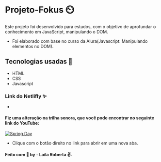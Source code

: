 # Projeto-Fokus :timer_clock:

Este projeto foi desenvolvido para estudos, com o objetivo de aprofundar o conhecimento em JavaScript, manipulando o DOM. 

- Foi elaborado com base no curso da Alura(Javascript: Manipulando elementos no DOM). 

## Tecnologias usadas :rocket: 

- HTML
- CSS
- Javascript

### Link do Netlifly ✨

 - 

#### Fiz uma alteração na trilha sonora, que você pode encontrar no seguinte link do YouTube: 

[![Spring Day](https://img.youtube.com/vi/638tZErHvms/0.jpg)](https://www.youtube.com/watch?v=638tZErHvms)

- Clique com o botão direito no link para abrir em uma nova aba.

####  Feito com :purple_heart:  by - Laila Roberta :v:.



